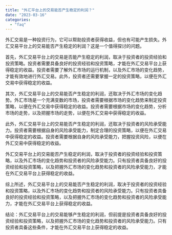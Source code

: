 ```yaml
---
title: "外汇平台上的交易能否产生稳定的利润？"
date: "2023-03-16"
categories: 
  - "faq"
---
```


外汇交易是一种投资行为，它可以帮助投资者获得收益，但也有可能产生损失。外汇交易平台上的交易能否产生稳定的利润？这是一个值得探讨的问题。

首先，外汇交易平台上的交易是否能产生稳定的利润，取决于投资者的投资经验和投资策略。投资者需要具备良好的投资经验和投资策略，才能在外汇交易平台上获得稳定的收益。投资者需要了解外汇市场的运行机制，以及外汇市场的变化趋势，才能有效地进行外汇交易。此外，投资者还需要掌握一定的投资策略，以便在外汇交易中获得稳定的收益。

其次，外汇交易平台上的交易能否产生稳定的利润，还取决于外汇市场的变化趋势。外汇市场是一个充满变数的市场，投资者需要根据市场的变化趋势来制定投资策略，以便在外汇交易中获得稳定的收益。投资者需要根据市场的变化趋势，分析市场的走势，以及把握市场的走势，以便在外汇交易中获得稳定的收益。

此外，外汇交易平台上的交易能否产生稳定的利润，还取决于投资者的风险承受能力。投资者需要根据自身的风险承受能力，制定合理的投资策略，以便在外汇交易中获得稳定的收益。投资者需要根据自身的风险承受能力，把握投资风险，以便在外汇交易中获得稳定的收益。

外汇交易平台上的交易能否产生稳定的利润，取决于投资者的投资经验和投资策略，以及外汇市场的变化趋势和投资者的风险承受能力。只有投资者具备良好的投资经验和投资策略，以及把握外汇市场的变化趋势和投资者的风险承受能力，才能在外汇交易平台上获得稳定的收益。

综上所述，外汇交易平台上的交易能否产生稳定的利润，取决于投资者的投资经验和投资策略，以及外汇市场的变化趋势和投资者的风险承受能力。只有投资者具备良好的投资经验和投资策略，以及把握外汇市场的变化趋势和投资者的风险承受能力，才能在外汇交易平台上获得稳定的收益。

结论：外汇交易平台上的交易能够产生稳定的利润，但前提是投资者具备良好的投资经验和投资策略，以及把握外汇市场的变化趋势和投资者的风险承受能力。只有投资者具备这些条件，才能在外汇交易平台上获得稳定的收益。
